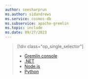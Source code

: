 ```yaml
---
author: seesharprun
ms.author: sidandrews
ms.service: cosmos-db
ms.subservice: apache-gremlin
ms.topic: include
ms.date: 09/27/2023
---
```


> [!div class="op_single_selector"]
>
> - [Gremlin console](../quickstart-console.md)
> - [.NET](../quickstart-dotnet.md)
> - [Node.js](../quickstart-nodejs.md)
> - [Python](../quickstart-python.md)
>
